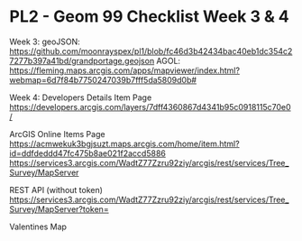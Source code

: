 # PL2 - Geom 99 Checklist Week 3 & 4
Week 3:
geoJSON: https://github.com/moonrayspex/pl1/blob/fc46d3b42434bac40eb1dc354c27277b397a41bd/grandportage.geojson
AGOL: https://fleming.maps.arcgis.com/apps/mapviewer/index.html?webmap=6d7f84b7750247039b7fff5da5809d0b#

Week 4:
Developers Details Item Page
https://developers.arcgis.com/layers/7dff4360867d4341b95c0918115c70e0/

ArcGIS Online Items Page
https://acmwekuk3bgjsuzt.maps.arcgis.com/home/item.html?id=ddfdeddd47fc475b8ae021f2accd5886
https://services3.arcgis.com/WadtZ77Zzru92ziy/arcgis/rest/services/Tree_Survey/MapServer

REST API (without token)
https://services3.arcgis.com/WadtZ77Zzru92ziy/arcgis/rest/services/Tree_Survey/MapServer?token=<NOT INCLUDED>

Valentines Map
